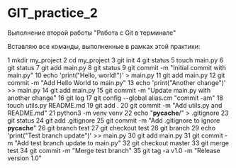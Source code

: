 # GIT_practice_2
Выполнение второй работы "Работа с Git в терминале"

Вставляю все команды, выполненные в рамках этой практики:

  1  mkdir my_project
  2  cd my_project
  3  git init
  4  git status
  5  touch main.py
  6  git status
  7  git add main.py
  8  git status
  9  git commit -m "Initial commit with main.py"
 10  echo 'print("Hello, world!")' > main.py
 11  git add main.py
 12  git commit -m "Add Hello World to main.py"
 13  echo 'print("Another change")' >> main.py
 14  git add main.py
 15  git commit -m "Update main.py with another change"
 16  git log
 17  git config --global alias.cm "commit -am"
 18  touch utils.py README.md
 19  git add .
 20  git commit -m "Add utils.py and README.md"
 21  python3 -m venv venv
 22  echo "__pycache__/" > .gitignore
 23  git status
 24  git add .gitignore
 25  git commit -m "Add .gitignore to ignore __pycache__"
 26  git branch test
 27  git checkout test
 28  git branch
 29  echo 'print("Test branch update")' >> main.py
 30  git add main.py
 31  git commit -m "Add test branch update to main.py"
 32  git checkout master
 33  git merge test
 34  git commit -m "Merge test branch"
 35  git tag -a v1.0 -m "Release version 1.0"
